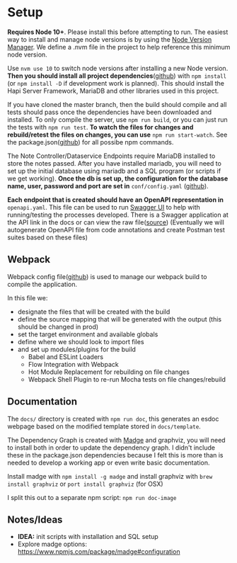# Setup

**Requires Node 10+**. Please install this before attempting to run. The easiest way to install and
manage node versions is by using the [Node Version Manager](https://github.com/nvm-sh/nvm). We define a .nvm file
in the project to help reference this minimum node version.

Use `nvm use 10` to switch node versions after installing a new Node version. **Then you should install all
project dependencies**([github](https://github.com/devlinjunker/template.node.hapi/blob/master/package.json#L30))
with `npm install` (or `npm install -D` if development work is planned). This should install the Hapi Server Framework,
 MariaDB and other libraries used in this project.

If you have cloned the master branch, then the build should compile and all tests should pass once the
dependencies have been downloaded and installed. To only compile the server, use `npm run build`, or you can
just run the tests with `npm run test`. **To watch the files for changes and rebuild/retest the files
on changes, you can use** `npm run start-watch`. See the package.json([github](https://github.com/devlinjunker/template.node.hapi/blob/master/package.json#L17))
for all possibe npm commands.

The Note Controller/Dataservice Endpoints require MariaDB installed to store the notes passed. After you
have installed mariadb, you will need to set up the initial database using mariadb and a SQL program (or
scripts if we get working). **Once the db is set up, the configuration for the database name, user, password
and port are set in** `conf/config.yaml`
([github](https://github.com/devlinjunker/template.node.hapi/blob/master/conf/config.yaml)).

**Each endpoint that is created should have an OpenAPI representation in** `openapi.yaml`. This file can be
used to run [Swagger UI](https://swagger.io/tools/swagger-ui/) to help with running/testing the processes
developed. There is a Swagger application at the API link in the docs or can view the raw
file([source](../swagger/openapi.yaml)) (Eventually we will autogenerate OpenAPI file from code annotations
and create Postman test suites based on these files)

## Webpack

Webpack config file([github](https://github.com/devlinjunker/template.node.hapi/blob/master/webpack.config.js))
is used to manage our webpack build to compile the application.

In this file we:
  - designate the files that will be created with the build
  - define the source mapping that will be generated with the output (this should be changed in prod)
  - set the target environment and available globals
  - define where we should look to import files
  - and set up modules/plugins for the build
    - Babel and ESLint Loaders
    - Flow Integration with Webpack
    - Hot Module Replacement for rebuilding on file changes
    - Webpack Shell Plugin to re-run Mocha tests on file changes/rebuild

## Documentation

The `docs/` directory is created with `npm run doc`, this generates an esdoc webpage based on the modified
template stored in `docs/template`.

The Dependency Graph is created with [Madge](https://github.com/pahen/madge) and graphviz, you will need to
install both in order to update the dependency graph. I didn't include these in the package.json dependencies
because I felt this is more than is needed to develop a working app or even write basic documentation.

Install madge with `npm install -g madge` and install graphviz with `brew install graphviz` or
`port install graphviz` (for OSX)

I split this out to a separate npm script: `npm run doc-image`


## Notes/Ideas
  - **IDEA:**  init scripts with installation and SQL setup
  - Explore madge options: https://www.npmjs.com/package/madge#configuration
